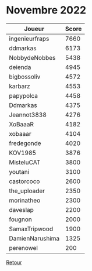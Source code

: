 # Novembre 2022

| Joueur | Score |
| - | - |
| ingenieurfraps | 7660 |
| ddmarkas | 6173 |
| NobbydeNobbes | 5438 |
| deienda | 4945 |
| bigbossoliv | 4572 |
| karbarz | 4553 |
| papypolca | 4458 |
| Ddmarkas | 4375 |
| Jeannot3838 | 4276 |
| XoBaaaR | 4182 |
| xobaaar | 4104 |
| fredegonde | 4020 |
| KOV1985 | 3876 |
| MisteluCAT | 3800 |
| youtani | 3100 |
| castorcoco | 2600 |
| the_uploader | 2350 |
| morinatheo | 2300 |
| daveslap | 2200 |
| fougnon | 2000 |
| SamaxTripwood | 1900 |
| DamienNarushima | 1325 |
| perenowel | 200 |

[Retour](/README.md)
